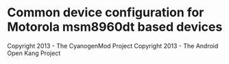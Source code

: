 Common device configuration for Motorola msm8960dt based devices
==============================

Copyright 2013 - The CyanogenMod Project
Copyright 2013 - The Android Open Kang Project
